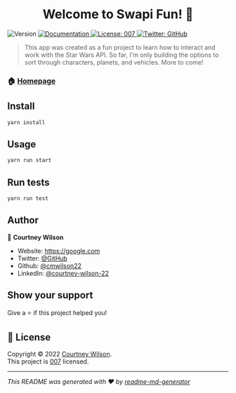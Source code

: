 <h1 align="center">Welcome to Swapi Fun! 👋</h1>
<p>
  <img alt="Version" src="https://img.shields.io/badge/version-0.1.0-blue.svg?cacheSeconds=2592000" />
  <a href="https://google.com" target="_blank">
    <img alt="Documentation" src="https://img.shields.io/badge/documentation-yes-brightgreen.svg" />
  </a>
  <a href="https://google.com" target="_blank">
    <img alt="License: 007" src="https://img.shields.io/badge/License-007-yellow.svg" />
  </a>
  <a href="https://twitter.com/GitHub" target="_blank">
    <img alt="Twitter: GitHub" src="https://img.shields.io/twitter/follow/GitHub.svg?style=social" />
  </a>
</p>

> This app was created as a fun project to learn how to interact and work with the Star Wars API. So far, I'm only building the options to sort through characters, planets, and vehicles. More to come!

### 🏠 [Homepage](https://google.com)

## Install

```sh
yarn install
```

## Usage

```sh
yarn run start
```

## Run tests

```sh
yarn run test
```

## Author

👤 **Courtney Wilson**

* Website: https://google.com
* Twitter: [@GitHub](https://twitter.com/GitHub)
* Github: [@cmwilson22](https://github.com/cmwilson22)
* LinkedIn: [@courtney-wilson-22](https://linkedin.com/in/courtney-wilson-22)

## Show your support

Give a ⭐️ if this project helped you!

## 📝 License

Copyright © 2022 [Courtney Wilson](https://github.com/cmwilson22).<br />
This project is [007](https://google.com) licensed.

***
_This README was generated with ❤️ by [readme-md-generator](https://github.com/kefranabg/readme-md-generator)_
